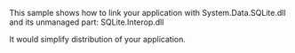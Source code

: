This sample shows how to link your application with System.Data.SQLite.dll and its unmanaged part: SQLite.Interop.dll

It would simplify distribution of your application.
